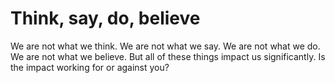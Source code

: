 # Think, say, do, believe

We are not what we think. We are not what we say. We are not what we do. We are not what we believe. But all of these things impact us significantly. Is the impact working for or against you?
